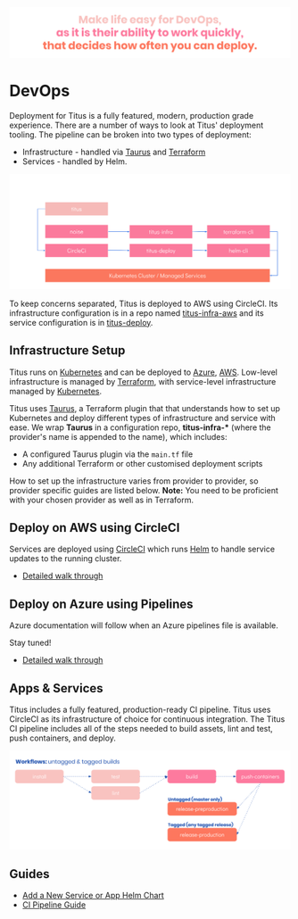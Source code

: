 ![titus-devops-quote]

# DevOps
Deployment for Titus is a fully featured, modern, production grade experience. There are a number of ways to look at Titus' deployment tooling. The pipeline can be broken into two types of deployment:
* Infrastructure - handled via [Taurus] and [Terraform] 
* Services - handled by Helm.

![titus-infrastructure-pipeline](../img/titus-pipeline.svg)

To keep concerns separated, Titus is deployed to AWS using CircleCI. Its infrastructure configuration is in a repo named [titus-infra-aws] and its service configuration is in [titus-deploy].


## Infrastructure Setup
Titus runs on [Kubernetes] and can be deployed to [Azure], [AWS]. Low-level infrastructure is managed by [Terraform], with service-level infrastructure managed by [Kubernetes].

Titus uses [Taurus], a Terraform plugin that that understands how to set up Kubernetes and deploy different types of infrastructure and service with ease. We wrap __Taurus__ in a configuration repo, __titus-infra-*__ (where the provider's name is appended to the name), which includes:

- A configured Taurus plugin via the `main.tf` file
- Any additional Terraform or other customised deployment scripts

How to set up the infrastructure varies from provider to provider, so provider specific guides are listed below.
**Note:** You need to be proficient with your chosen provider as well as in Terraform.


## Deploy on AWS using CircleCI
Services are deployed using [CircleCI] which runs [Helm] to handle service updates to the running cluster.

- [Detailed walk through](devops/aws/)


## Deploy on Azure using Pipelines
Azure documentation will follow when an Azure pipelines file is available.

Stay tuned!

- [Detailed walk through](devops/azure/)


## Apps & Services
Titus includes a fully featured, production-ready CI pipeline. Titus uses CircleCI as its infrastructure of choice for continuous integration. The Titus CI pipeline includes all of the steps needed to build assets, lint and test, push containers, and deploy.

![titus-ci-pipeline](../img/titus-ci-pipeline.svg)


## Guides

- [Add a New Service or App Helm Chart](devops/helm-chart.md)
- [CI Pipeline Guide](devops/ci-pipeline.md)


[CircleCI]: https://circleci.com
[Taurus]: https://nf-taurus.netlify.com/#/
[titus-infra-aws]: https://github.com/nearform/titus-infra-aws
[titus-deploy]: https://github.com/nearform/titus-deploy
[Terraform]: https://www.terraform.io
[Azure]: https://azure.microsoft.com
[AWS]: https://aws.amazon.com
[Helm]: https://helm.sh
[Kubernetes]: https://kubernetes.io

<!-- Images -->
[titus-devops-quote]: ../img/titus-devops-quote.svg
